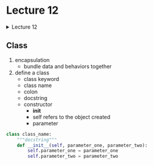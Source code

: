 # Lecture 12

<details><summary>Lecture 12</summary>
<p>

* **[Turtle graphics](#turtle-graphics)**<br/>      
* **[Objects and classes](#objects-and-classes)**<br />
* **[Python standard library](#python-standard-library)**<br/>      
* **[Turtle function](#turtle-function)**<br />
                               
</p>
</details>


## Class 

1. encapsulation
    - bundle data and behaviors together
2. define a class
    - class keyword
    - class name
    - colon
    - docstring
    - constructor
        + __init__
        + self refers to the object created     
        + parameter          
```python
class class_name:
    """docstring"""
    def __init__(self, parameter_one, parameter_two):
        self.parameter_one = parameter_one
        self.parameter_two = parameter_two

```




